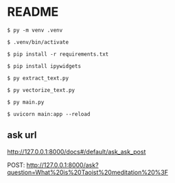 README
======

	$ py -m venv .venv 

	$ .venv/bin/activate

	$ pip install -r requirements.txt	

	$ pip install ipywidgets

	$ py extract_text.py

	$ py vectorize_text.py

	$ py main.py

	$ uvicorn main:app --reload

## ask url

http://127.0.0.1:8000/docs#/default/ask_ask_post

POST: http://127.0.0.1:8000/ask?question=What%20is%20Taoist%20meditation%20%3F
